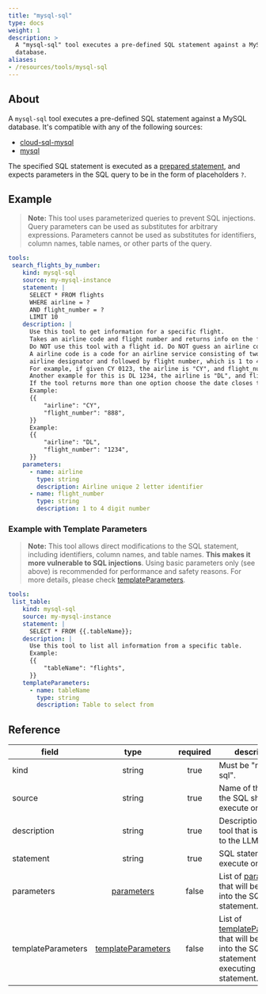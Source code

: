 ```yaml
---
title: "mysql-sql"
type: docs
weight: 1
description: > 
  A "mysql-sql" tool executes a pre-defined SQL statement against a MySQL
  database.
aliases:
- /resources/tools/mysql-sql
---
```


## About

A `mysql-sql` tool executes a pre-defined SQL statement against a MySQL
database. It's compatible with any of the following sources:

- [cloud-sql-mysql](../sources/cloud-sql-mysql.md)
- [mysql](../sources/mysql.md)

The specified SQL statement is executed as a [prepared statement][mysql-prepare],
and expects parameters in the SQL query to be in the form of placeholders `?`.

[mysql-prepare]: https://dev.mysql.com/doc/refman/8.4/en/sql-prepared-statements.html

## Example

> **Note:** This tool uses parameterized queries to prevent SQL injections.
> Query parameters can be used as substitutes for arbitrary expressions.
> Parameters cannot be used as substitutes for identifiers, column names, table
> names, or other parts of the query.

```yaml
tools:
 search_flights_by_number:
    kind: mysql-sql
    source: my-mysql-instance
    statement: |
      SELECT * FROM flights
      WHERE airline = ?
      AND flight_number = ?
      LIMIT 10
    description: |
      Use this tool to get information for a specific flight.
      Takes an airline code and flight number and returns info on the flight.
      Do NOT use this tool with a flight id. Do NOT guess an airline code or flight number.
      A airline code is a code for an airline service consisting of two-character
      airline designator and followed by flight number, which is 1 to 4 digit number.
      For example, if given CY 0123, the airline is "CY", and flight_number is "123".
      Another example for this is DL 1234, the airline is "DL", and flight_number is "1234".
      If the tool returns more than one option choose the date closes to today.
      Example:
      {{
          "airline": "CY",
          "flight_number": "888",
      }}
      Example:
      {{
          "airline": "DL",
          "flight_number": "1234",
      }}
    parameters:
      - name: airline
        type: string
        description: Airline unique 2 letter identifier
      - name: flight_number
        type: string
        description: 1 to 4 digit number
```

### Example with Template Parameters

> **Note:** This tool allows direct modifications to the SQL statement,
> including identifiers, column names, and table names. **This makes it more
> vulnerable to SQL injections**. Using basic parameters only (see above) is
> recommended for performance and safety reasons. For more details, please check
> [templateParameters](_index#template-parameters).

```yaml
tools:
 list_table:
    kind: mysql-sql
    source: my-mysql-instance
    statement: |
      SELECT * FROM {{.tableName}};
    description: |
      Use this tool to list all information from a specific table.
      Example:
      {{
          "tableName": "flights",
      }}
    templateParameters:
      - name: tableName
        type: string
        description: Table to select from
```

## Reference

| **field**          |                  **type**                        | **required** | **description**                                                                                                                            |
|--------------------|:------------------------------------------------:|:------------:|--------------------------------------------------------------------------------------------------------------------------------------------|
| kind               |                   string                         |     true     | Must be "mysql-sql".                                                                                                                       |
| source             |                   string                         |     true     | Name of the source the SQL should execute on.                                                                                              |
| description        |                   string                         |     true     | Description of the tool that is passed to the LLM.                                                                                         |
| statement          |                   string                         |     true     | SQL statement to execute on.                                                                                                               |
| parameters         | [parameters](_index#specifying-parameters)       |    false     | List of [parameters](_index#specifying-parameters) that will be inserted into the SQL statement.                                           |
| templateParameters | [templateParameters](_index#template-parameters) |    false     | List of [templateParameters](_index#template-parameters) that will be inserted into the SQL statement before executing prepared statement. |
